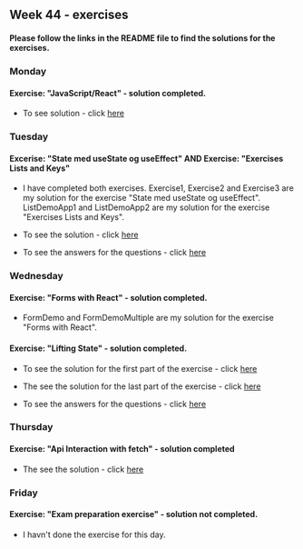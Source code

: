 ## Week 44 - exercises 

#### Please follow the links in the README file to find the solutions for the exercises.

### Monday 

#### Exercise: "JavaScript/React" - solution completed.

* To see solution - click [here](https://github.com/amandajuhl95/week44/tree/master/week44/src/Monday)

### Tuesday

#### Excerise: "State med useState og useEffect" AND Exercise: "Exercises Lists and Keys"

* I have completed both exercises. Exercise1, Exercise2 and Exercise3 are my solution for the exercise "State med useState og useEffect". ListDemoApp1 and ListDemoApp2 are my solution for the exercise "Exercises Lists and Keys".

* To see the solution - click [here](https://github.com/amandajuhl95/week44/tree/master/week44/src/Tuesday)

* To see the answers for the questions - click [here](https://github.com/amandajuhl95/week44/blob/master/sp%C3%B8rgsm%C3%A5l.pdf)

### Wednesday

#### Exercise: "Forms with React" - solution completed.

* FormDemo and FormDemoMultiple are my solution for the exercise "Forms with React". 

#### Exercise: "Lifting State" - solution completed.

* To see the solution for the first part of the exercise - click [here](https://github.com/amandajuhl95/week44/tree/master/week44/src/Wednesday/ToDo)

* The see the solution for the last part of the exercise - click [here](https://github.com/amandajuhl95/week44/tree/master/week44/src/Wednesday/LiftingState)

* To see the answers for the questions - click [here](https://github.com/amandajuhl95/week44/blob/master/sp%C3%B8rgsm%C3%A5l.pdf)

### Thursday

#### Exercise: "Api Interaction with fetch" - solution completed

* The see the solution - click [here](https://github.com/amandajuhl95/week44/tree/master/react-crud-rest-exercise-master/src)

### Friday

#### Exercise: "Exam preparation exercise" - solution not completed. 

* I havn't done the exercise for this day. 

